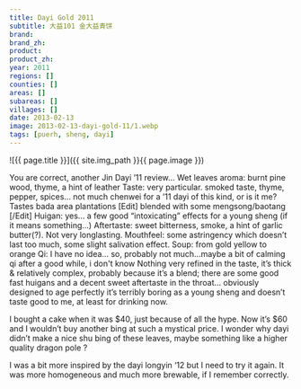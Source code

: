 ```yaml
---
title: Dayi Gold 2011
subtitle: 大益101 金大益青饼
brand: 
brand_zh: 
product: 
product_zh: 
year: 2011
regions: []
counties: []
areas: []
subareas: []
villages: []
date: 2013-02-13
image: 2013-02-13-dayi-gold-11/1.webp
tags: [puerh, sheng, dayi]
---
```


![{{ page.title }}]({{ site.img_path }}{{ page.image }})

You are correct, another Jin Dayi ’11 review…
Wet leaves aroma: burnt pine wood, thyme, a hint of leather
Taste: very particular. smoked taste, thyme, pepper, spices... not much chenwei for a ’11 dayi of this kind, or is it me? Tastes bada area plantations [Edit] blended with some mengsong/baotang [/Edit]
Huigan: yes… a few good “intoxicating” effects for a young sheng (if it means something...)
Aftertaste: sweet bitterness, smoke, a hint of garlic butter(?). Not very longlasting.
Mouthfeel: some astringency which doesn’t last too much, some slight salivation effect.
Soup: from gold yellow to orange
Qi: I have no idea… so, probably not much...maybe a bit of calming qi after a good while, i don't know
Nothing very refined in the taste, it’s thick & relatively complex, probably because it’s a blend; there are some good fast huigans and a decent sweet aftertaste in the throat… obviously designed to age perfectly it’s terribly boring as a young sheng and doesn’t taste good to me, at least for drinking now.

I bought a cake when it was $40, just because of all the hype. Now it’s $60 and I wouldn’t buy another bing at such a mystical price. I wonder why dayi didn’t make a nice shu bing of these leaves, maybe something like a higher quality dragon pole ?

I was a bit more inspired by the dayi longyin ‘12 but I need to try it again. It was more homogeneous and much more brewable, if I remember correctly.